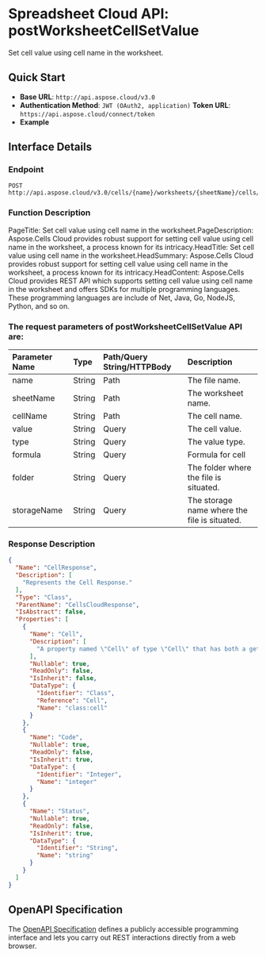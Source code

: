 # **Spreadsheet Cloud API: postWorksheetCellSetValue**

Set cell value using cell name in the worksheet. 

## **Quick Start**

- **Base URL**: `http://api.aspose.cloud/v3.0`
- **Authentication Method**: `JWT (OAuth2, application)`  **Token URL**: `https://api.aspose.cloud/connect/token`
- **Example** 
<script src="https://gist.github.com/aspose-cells-cloud-gists/8a5b324fdf3e574dbd747c1a1e24b05d.js?file=Example30_PostWorksheetCellSetValue.cs"></script>

## **Interface Details**

### **Endpoint** 

```
POST http://api.aspose.cloud/v3.0/cells/{name}/worksheets/{sheetName}/cells/{cellName}
```

### **Function Description**
PageTitle: Set cell value using cell name in the worksheet.PageDescription: Aspose.Cells Cloud provides robust support for setting cell value using cell name in the worksheet, a process known for its intricacy.HeadTitle: Set cell value using cell name in the worksheet.HeadSummary: Aspose.Cells Cloud provides robust support for setting cell value using cell name in the worksheet, a process known for its intricacy.HeadContent: Aspose.Cells Cloud provides REST API which supports setting cell value using cell name in the worksheet and offers SDKs for multiple programming languages. These programming languages are include of Net, Java, Go, NodeJS, Python, and so on.

### The request parameters of **postWorksheetCellSetValue** API are: 

| Parameter Name | Type | Path/Query String/HTTPBody | Description | 
| :- | :- | :- |:- | 
|name|String|Path|The file name.|
|sheetName|String|Path|The worksheet name.|
|cellName|String|Path|The cell name.|
|value|String|Query|The cell value.|
|type|String|Query|The value type.|
|formula|String|Query|Formula for cell|
|folder|String|Query|The folder where the file is situated.|
|storageName|String|Query|The storage name where the file is situated.|


### **Response Description**
```json
{
  "Name": "CellResponse",
  "Description": [
    "Represents the Cell Response."
  ],
  "Type": "Class",
  "ParentName": "CellsCloudResponse",
  "IsAbstract": false,
  "Properties": [
    {
      "Name": "Cell",
      "Description": [
        "A property named \"Cell\" of type \"Cell\" that has both a getter and a setter."
      ],
      "Nullable": true,
      "ReadOnly": false,
      "IsInherit": false,
      "DataType": {
        "Identifier": "Class",
        "Reference": "Cell",
        "Name": "class:cell"
      }
    },
    {
      "Name": "Code",
      "Nullable": true,
      "ReadOnly": false,
      "IsInherit": true,
      "DataType": {
        "Identifier": "Integer",
        "Name": "integer"
      }
    },
    {
      "Name": "Status",
      "Nullable": true,
      "ReadOnly": false,
      "IsInherit": true,
      "DataType": {
        "Identifier": "String",
        "Name": "string"
      }
    }
  ]
}
```

## OpenAPI Specification

The [OpenAPI Specification](https://reference.aspose.cloud/cells/#/CellsController/PostWorksheetCellSetValue) defines a publicly accessible programming interface and lets you carry out REST interactions directly from a web browser.

